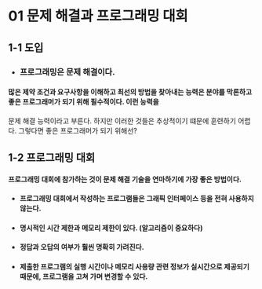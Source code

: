 # 01 문제 해결과 프로그래밍 대회
## 1-1 도입
* ### 프로그래밍은 문제 해결이다.
#### 많은 제약 조건과 요구사항을 이해하고 최선의 방법을 찾아내는 능력은 분야를 막론하고 좋은 프로그래머가 되기 위해 필수적이다. 이런 능력을
문제 해결 능력이라고 부른다. 하지만 이러한 것들은 추상적이기 떄문에 훈련하기 어렵다. 그렇다면 좋은 프로그래머가 되기 위해선?

## 1-2 프로그래밍 대회
#### 프로그래밍 대회에 참가하는 것이 문제 해결 기술을 연마하기에 가장 좋은 방법이다.
* #### 프로그래밍 대회에서 작성하는 프로그램들은 그래픽 인터페이스 등을 전혀 사용하지 않는다.
* #### 명시적인 시간 제한과 메모리 제한이 있다. (알고리즘이 중요하다)
* #### 정답과 오답의 여부가 훨씬 명확히 가려진다.
* #### 제출한 프로그램의 실행 시간이나 메모리 사용량 관련 정보가 실시간으로 제공되기 때문에, 프로그램을 고쳐 가며 변경할 수 있다.

